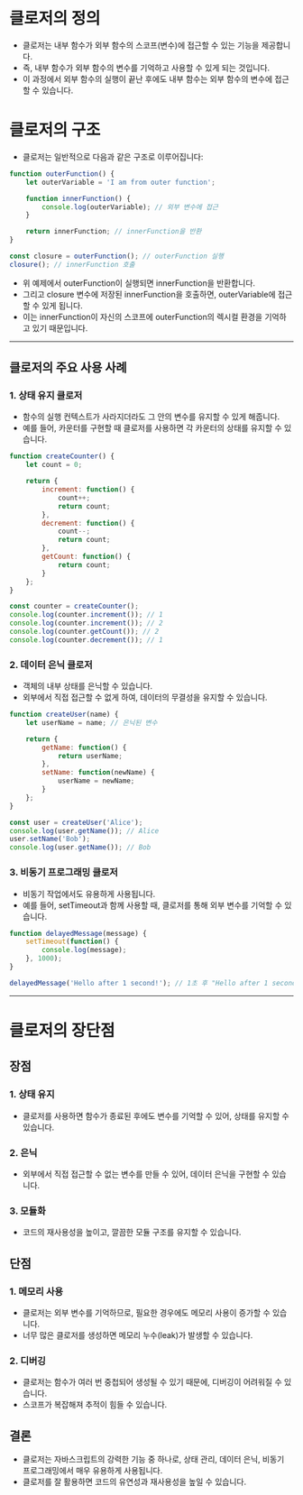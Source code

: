 

# 클로저의 정의
- 클로저는 내부 함수가 외부 함수의 스코프(변수)에 접근할 수 있는 기능을 제공합니다. 
- 즉, 내부 함수가 외부 함수의 변수를 기억하고 사용할 수 있게 되는 것입니다. 
- 이 과정에서 외부 함수의 실행이 끝난 후에도 내부 함수는 외부 함수의 변수에 접근할 수 있습니다.

# 클로저의 구조
- 클로저는 일반적으로 다음과 같은 구조로 이루어집니다:

```javascript
function outerFunction() {
    let outerVariable = 'I am from outer function';

    function innerFunction() {
        console.log(outerVariable); // 외부 변수에 접근
    }

    return innerFunction; // innerFunction을 반환
}

const closure = outerFunction(); // outerFunction 실행
closure(); // innerFunction 호출
```

- 위 예제에서 outerFunction이 실행되면 innerFunction을 반환합니다.
- 그리고 closure 변수에 저장된 innerFunction을 호출하면, outerVariable에 접근할 수 있게 됩니다.
- 이는 innerFunction이 자신의 스코프에 outerFunction의 렉시컬 환경을 기억하고 있기 때문입니다.


---

## 클로저의 주요 사용 사례


### 1. 상태 유지 클로저
- 함수의 실행 컨텍스트가 사라지더라도 그 안의 변수를 유지할 수 있게 해줍니다. 
- 예를 들어, 카운터를 구현할 때 클로저를 사용하면 각 카운터의 상태를 유지할 수 있습니다.

```javascript
function createCounter() {
    let count = 0;

    return {
        increment: function() {
            count++;
            return count;
        },
        decrement: function() {
            count--;
            return count;
        },
        getCount: function() {
            return count;
        }
    };
}

const counter = createCounter();
console.log(counter.increment()); // 1
console.log(counter.increment()); // 2
console.log(counter.getCount()); // 2
console.log(counter.decrement()); // 1
```

### 2. 데이터 은닉 클로저 
- 객체의 내부 상태를 은닉할 수 있습니다.
- 외부에서 직접 접근할 수 없게 하여, 데이터의 무결성을 유지할 수 있습니다.

```javascript
function createUser(name) {
    let userName = name; // 은닉된 변수

    return {
        getName: function() {
            return userName;
        },
        setName: function(newName) {
            userName = newName;
        }
    };
}

const user = createUser('Alice');
console.log(user.getName()); // Alice
user.setName('Bob');
console.log(user.getName()); // Bob
```

### 3. 비동기 프로그래밍 클로저
- 비동기 작업에서도 유용하게 사용됩니다.
- 예를 들어, setTimeout과 함께 사용할 때, 클로저를 통해 외부 변수를 기억할 수 있습니다.

```javascript
function delayedMessage(message) {
    setTimeout(function() {
        console.log(message);
    }, 1000);
}

delayedMessage('Hello after 1 second!'); // 1초 후 "Hello after 1 second!" 출력
```

--- 

# 클로저의 장단점

## 장점

### 1. 상태 유지
- 클로저를 사용하면 함수가 종료된 후에도 변수를 기억할 수 있어, 상태를 유지할 수 있습니다.
### 2. 은닉
- 외부에서 직접 접근할 수 없는 변수를 만들 수 있어, 데이터 은닉을 구현할 수 있습니다.
### 3. 모듈화
- 코드의 재사용성을 높이고, 깔끔한 모듈 구조를 유지할 수 있습니다.

## 단점
### 1. 메모리 사용
- 클로저는 외부 변수를 기억하므로, 필요한 경우에도 메모리 사용이 증가할 수 있습니다. 
- 너무 많은 클로저를 생성하면 메모리 누수(leak)가 발생할 수 있습니다.

### 2. 디버깅
- 클로저는 함수가 여러 번 중첩되어 생성될 수 있기 때문에, 디버깅이 어려워질 수 있습니다.
- 스코프가 복잡해져 추적이 힘들 수 있습니다.

## 결론
- 클로저는 자바스크립트의 강력한 기능 중 하나로, 상태 관리, 데이터 은닉, 비동기 프로그래밍에서 매우 유용하게 사용됩니다. 
- 클로저를 잘 활용하면 코드의 유연성과 재사용성을 높일 수 있습니다.

